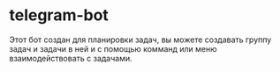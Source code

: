 # telegram-bot

Этот бот создан для планировки задач, вы можете создавать группу задач и задачи в ней и с помощью комманд или меню взаимодействовать с задачами. 
